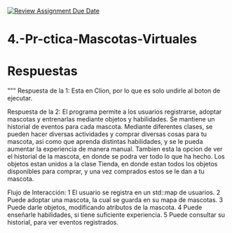 [![Review Assignment Due Date](https://classroom.github.com/assets/deadline-readme-button-22041afd0340ce965d47ae6ef1cefeee28c7c493a6346c4f15d667ab976d596c.svg)](https://classroom.github.com/a/_T9NCoa5)
# 4.-Pr-ctica-Mascotas-Virtuales

# Respuestas 

"""
Respuesta de la 1:
Esta en Clion, por lo que es solo undirle al boton de ejecutar.


Respuesta de la 2:
El programa permite a los usuarios registrarse, adoptar mascotas y entrenarlas mediante objetos y habilidades. Se mantiene un historial de eventos para cada mascota. Mediante diferentes clases, se pueden hacer diversas actividades y comprar diversas cosas para tu mascota, asi como que aprenda distintas habilidades, y se le pueda aumentar la experiencia de manera manual. Tambien esta la opcion de ver el historial de la mascota, en donde se podra ver todo lo que ha hecho. Los objetos estan unidos a la clase Tienda, en donde estan todos los objetos disponibles para comprar, y una vez comprados estos se le dan a tu mascota.

Flujo de Interacción:
1 El usuario se registra en un std::map de usuarios.
2 Puede adoptar una mascota, la cual se guarda en su mapa de mascotas.
3 Puede darle objetos, modificando atributos de la mascota.
4 Puede enseñarle habilidades, si tiene suficiente experiencia.
5 Puede consultar su historial, para ver eventos registrados.